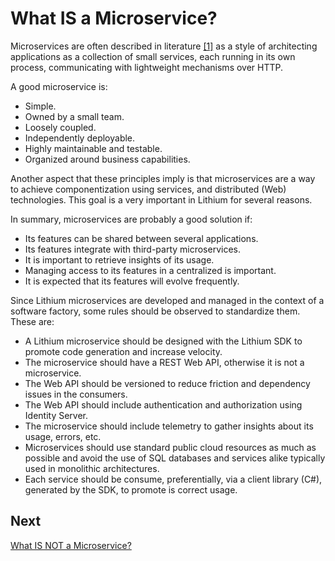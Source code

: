 # What IS a Microservice?

Microservices are often described in literature [[1]](https://martinfowler.com/articles/microservices.html) as a style of architecting applications as a collection of small services, each running in its own process, communicating with lightweight mechanisms over HTTP.

A good microservice is:

- Simple.
- Owned by a small team.
- Loosely coupled.
- Independently deployable.
- Highly maintainable and testable.
- Organized around business capabilities.

Another aspect that these principles imply is that microservices are a way to achieve componentization using services, and distributed (Web) technologies. This goal is a very important in Lithium for several reasons.

In summary, microservices are probably a good solution if:

- Its features can be shared between several applications.
- Its features integrate with third-party microservices.
- It is important to retrieve insights of its usage.
- Managing access to its features in a centralized is important.
- It is expected that its features will evolve frequently.

Since Lithium microservices are developed and managed in the context of a software factory, some rules should be observed to standardize them. These are:

- A Lithium microservice should be designed with the Lithium SDK to promote code generation and increase velocity.
- The microservice should have a REST Web API, otherwise it is not a microservice.
- The Web API should be versioned to reduce friction and dependency issues in the consumers.
- The Web API should include authentication and authorization using Identity Server.
- The microservice should include telemetry to gather insights about its usage, errors, etc.
- Microservices should use standard public cloud resources as much as possible and avoid the use of SQL databases and services alike typically used in monolithic architectures.
- Each service should be consume, preferentially, via a client library (C#), generated by the SDK, to promote is correct usage.

## Next

[What IS NOT a Microservice?](2-what-is-not-a-microservice.md)
